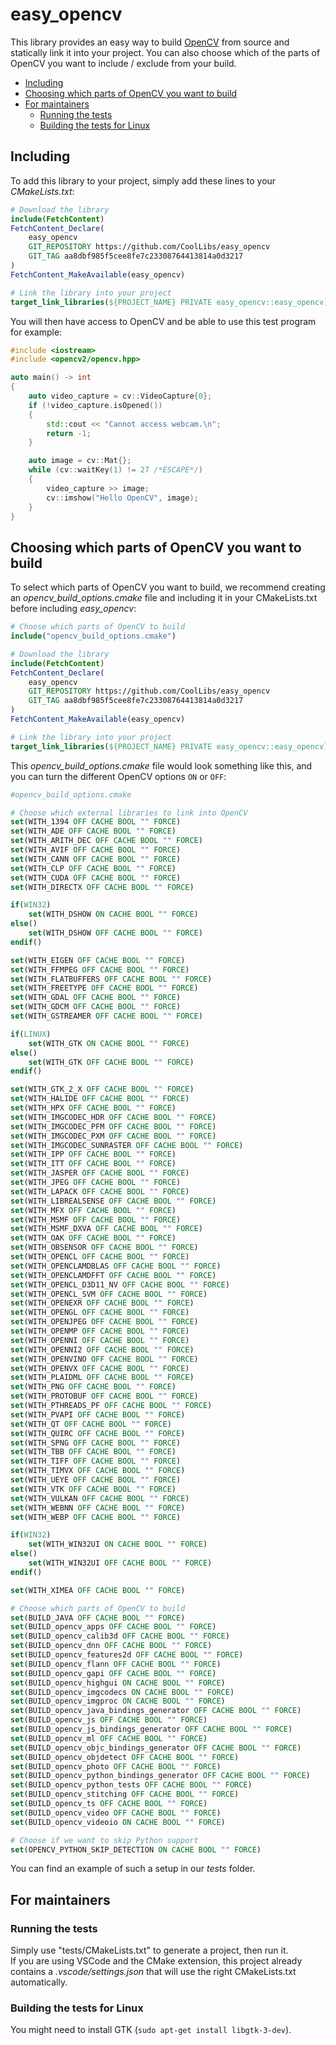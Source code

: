 # easy_opencv

This library provides an easy way to build [OpenCV](https://opencv.org/) from source and statically link it into your project. You can also choose which of the parts of OpenCV you want to include / exclude from your build.

- [Including](#including)
- [Choosing which parts of OpenCV you want to build](#choosing-which-parts-of-opencv-you-want-to-build)
- [For maintainers](#for-maintainers)
  - [Running the tests](#running-the-tests)
  - [Building the tests for Linux](#building-the-tests-for-linux)


## Including

To add this library to your project, simply add these lines to your *CMakeLists.txt*:
```cmake
# Download the library
include(FetchContent)
FetchContent_Declare(
    easy_opencv
    GIT_REPOSITORY https://github.com/CoolLibs/easy_opencv
    GIT_TAG aa8dbf985f5cee8fe7c23308764413814a0d3217
)
FetchContent_MakeAvailable(easy_opencv)

# Link the library into your project
target_link_libraries(${PROJECT_NAME} PRIVATE easy_opencv::easy_opencv)
```

You will then have access to OpenCV and be able to use this test program for example:
```cpp
#include <iostream>
#include <opencv2/opencv.hpp>

auto main() -> int
{
    auto video_capture = cv::VideoCapture{0};
    if (!video_capture.isOpened())
    {
        std::cout << "Cannot access webcam.\n";
        return -1;
    }

    auto image = cv::Mat{};
    while (cv::waitKey(1) != 27 /*ESCAPE*/)
    {
        video_capture >> image;
        cv::imshow("Hello OpenCV", image);
    }
}
```

## Choosing which parts of OpenCV you want to build

To select which parts of OpenCV you want to build, we recommend creating an *opencv_build_options.cmake* file and including it in your CMakeLists.txt before including *easy_opencv*:
```cmake
# Choose which parts of OpenCV to build
include("opencv_build_options.cmake")

# Download the library
include(FetchContent)
FetchContent_Declare(
    easy_opencv
    GIT_REPOSITORY https://github.com/CoolLibs/easy_opencv
    GIT_TAG aa8dbf985f5cee8fe7c23308764413814a0d3217
)
FetchContent_MakeAvailable(easy_opencv)

# Link the library into your project
target_link_libraries(${PROJECT_NAME} PRIVATE easy_opencv::easy_opencv)
```

This *opencv_build_options.cmake* file would look something like this, and you can turn  the different OpenCV options `ON` or `OFF`:

```cmake
#opencv_build_options.cmake

# Choose which external libraries to link into OpenCV
set(WITH_1394 OFF CACHE BOOL "" FORCE)
set(WITH_ADE OFF CACHE BOOL "" FORCE)
set(WITH_ARITH_DEC OFF CACHE BOOL "" FORCE)
set(WITH_AVIF OFF CACHE BOOL "" FORCE)
set(WITH_CANN OFF CACHE BOOL "" FORCE)
set(WITH_CLP OFF CACHE BOOL "" FORCE)
set(WITH_CUDA OFF CACHE BOOL "" FORCE)
set(WITH_DIRECTX OFF CACHE BOOL "" FORCE)

if(WIN32)
    set(WITH_DSHOW ON CACHE BOOL "" FORCE)
else()
    set(WITH_DSHOW OFF CACHE BOOL "" FORCE)
endif()

set(WITH_EIGEN OFF CACHE BOOL "" FORCE)
set(WITH_FFMPEG OFF CACHE BOOL "" FORCE)
set(WITH_FLATBUFFERS OFF CACHE BOOL "" FORCE)
set(WITH_FREETYPE OFF CACHE BOOL "" FORCE)
set(WITH_GDAL OFF CACHE BOOL "" FORCE)
set(WITH_GDCM OFF CACHE BOOL "" FORCE)
set(WITH_GSTREAMER OFF CACHE BOOL "" FORCE)

if(LINUX)
    set(WITH_GTK ON CACHE BOOL "" FORCE)
else()
    set(WITH_GTK OFF CACHE BOOL "" FORCE)
endif()

set(WITH_GTK_2_X OFF CACHE BOOL "" FORCE)
set(WITH_HALIDE OFF CACHE BOOL "" FORCE)
set(WITH_HPX OFF CACHE BOOL "" FORCE)
set(WITH_IMGCODEC_HDR OFF CACHE BOOL "" FORCE)
set(WITH_IMGCODEC_PFM OFF CACHE BOOL "" FORCE)
set(WITH_IMGCODEC_PXM OFF CACHE BOOL "" FORCE)
set(WITH_IMGCODEC_SUNRASTER OFF CACHE BOOL "" FORCE)
set(WITH_IPP OFF CACHE BOOL "" FORCE)
set(WITH_ITT OFF CACHE BOOL "" FORCE)
set(WITH_JASPER OFF CACHE BOOL "" FORCE)
set(WITH_JPEG OFF CACHE BOOL "" FORCE)
set(WITH_LAPACK OFF CACHE BOOL "" FORCE)
set(WITH_LIBREALSENSE OFF CACHE BOOL "" FORCE)
set(WITH_MFX OFF CACHE BOOL "" FORCE)
set(WITH_MSMF OFF CACHE BOOL "" FORCE)
set(WITH_MSMF_DXVA OFF CACHE BOOL "" FORCE)
set(WITH_OAK OFF CACHE BOOL "" FORCE)
set(WITH_OBSENSOR OFF CACHE BOOL "" FORCE)
set(WITH_OPENCL OFF CACHE BOOL "" FORCE)
set(WITH_OPENCLAMDBLAS OFF CACHE BOOL "" FORCE)
set(WITH_OPENCLAMDFFT OFF CACHE BOOL "" FORCE)
set(WITH_OPENCL_D3D11_NV OFF CACHE BOOL "" FORCE)
set(WITH_OPENCL_SVM OFF CACHE BOOL "" FORCE)
set(WITH_OPENEXR OFF CACHE BOOL "" FORCE)
set(WITH_OPENGL OFF CACHE BOOL "" FORCE)
set(WITH_OPENJPEG OFF CACHE BOOL "" FORCE)
set(WITH_OPENMP OFF CACHE BOOL "" FORCE)
set(WITH_OPENNI OFF CACHE BOOL "" FORCE)
set(WITH_OPENNI2 OFF CACHE BOOL "" FORCE)
set(WITH_OPENVINO OFF CACHE BOOL "" FORCE)
set(WITH_OPENVX OFF CACHE BOOL "" FORCE)
set(WITH_PLAIDML OFF CACHE BOOL "" FORCE)
set(WITH_PNG OFF CACHE BOOL "" FORCE)
set(WITH_PROTOBUF OFF CACHE BOOL "" FORCE)
set(WITH_PTHREADS_PF OFF CACHE BOOL "" FORCE)
set(WITH_PVAPI OFF CACHE BOOL "" FORCE)
set(WITH_QT OFF CACHE BOOL "" FORCE)
set(WITH_QUIRC OFF CACHE BOOL "" FORCE)
set(WITH_SPNG OFF CACHE BOOL "" FORCE)
set(WITH_TBB OFF CACHE BOOL "" FORCE)
set(WITH_TIFF OFF CACHE BOOL "" FORCE)
set(WITH_TIMVX OFF CACHE BOOL "" FORCE)
set(WITH_UEYE OFF CACHE BOOL "" FORCE)
set(WITH_VTK OFF CACHE BOOL "" FORCE)
set(WITH_VULKAN OFF CACHE BOOL "" FORCE)
set(WITH_WEBNN OFF CACHE BOOL "" FORCE)
set(WITH_WEBP OFF CACHE BOOL "" FORCE)

if(WIN32)
    set(WITH_WIN32UI ON CACHE BOOL "" FORCE)
else()
    set(WITH_WIN32UI OFF CACHE BOOL "" FORCE)
endif()

set(WITH_XIMEA OFF CACHE BOOL "" FORCE)

# Choose which parts of OpenCV to build
set(BUILD_JAVA OFF CACHE BOOL "" FORCE)
set(BUILD_opencv_apps OFF CACHE BOOL "" FORCE)
set(BUILD_opencv_calib3d OFF CACHE BOOL "" FORCE)
set(BUILD_opencv_dnn OFF CACHE BOOL "" FORCE)
set(BUILD_opencv_features2d OFF CACHE BOOL "" FORCE)
set(BUILD_opencv_flann OFF CACHE BOOL "" FORCE)
set(BUILD_opencv_gapi OFF CACHE BOOL "" FORCE)
set(BUILD_opencv_highgui ON CACHE BOOL "" FORCE)
set(BUILD_opencv_imgcodecs ON CACHE BOOL "" FORCE)
set(BUILD_opencv_imgproc ON CACHE BOOL "" FORCE)
set(BUILD_opencv_java_bindings_generator OFF CACHE BOOL "" FORCE)
set(BUILD_opencv_js OFF CACHE BOOL "" FORCE)
set(BUILD_opencv_js_bindings_generator OFF CACHE BOOL "" FORCE)
set(BUILD_opencv_ml OFF CACHE BOOL "" FORCE)
set(BUILD_opencv_objc_bindings_generator OFF CACHE BOOL "" FORCE)
set(BUILD_opencv_objdetect OFF CACHE BOOL "" FORCE)
set(BUILD_opencv_photo OFF CACHE BOOL "" FORCE)
set(BUILD_opencv_python_bindings_generator OFF CACHE BOOL "" FORCE)
set(BUILD_opencv_python_tests OFF CACHE BOOL "" FORCE)
set(BUILD_opencv_stitching OFF CACHE BOOL "" FORCE)
set(BUILD_opencv_ts OFF CACHE BOOL "" FORCE)
set(BUILD_opencv_video OFF CACHE BOOL "" FORCE)
set(BUILD_opencv_videoio ON CACHE BOOL "" FORCE)

# Choose if we want to skip Python support
set(OPENCV_PYTHON_SKIP_DETECTION ON CACHE BOOL "" FORCE)
```

You can find an example of such a setup in our *tests* folder.

## For maintainers

### Running the tests

Simply use "tests/CMakeLists.txt" to generate a project, then run it.<br/>
If you are using VSCode and the CMake extension, this project already contains a *.vscode/settings.json* that will use the right CMakeLists.txt automatically.

### Building the tests for Linux

You might need to install GTK (`sudo apt-get install libgtk-3-dev`).
